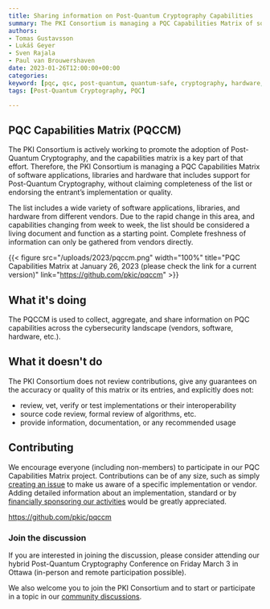 ```yaml
---
title: Sharing information on Post-Quantum Cryptography Capabilities
summary: The PKI Consortium is managing a PQC Capabilities Matrix of software applications, libraries and hardware that includes support for Post-Quantum Cryptography, without endorsing their implementation or quality.
authors: 
- Tomas Gustavsson
- Lukáš Geyer
- Sven Rajala
- Paul van Brouwershaven
date: 2023-01-26T12:00:00+00:00
categories:
keyword: [pqc, qsc, post-quantum, quantum-safe, cryptography, hardware, solutions, software]
tags: [Post-Quantum Cryptography, PQC]

---
```


## PQC Capabilities Matrix (PQCCM)

The PKI Consortium is actively working to promote the adoption of Post-Quantum Cryptography, and the capabilities matrix is a key part of that effort. Therefore, the PKI Consortium is managing a PQC Capabilities Matrix of software applications, libraries and hardware that includes support for Post-Quantum Cryptography, without claiming completeness of the list or endorsing the entrant’s implementation or quality.

The list includes a wide variety of software applications, libraries, and hardware from different vendors. Due to the rapid change in this area, and capabilities changing from week to week, the list should be considered a living document and function as a starting point. Complete freshness of information can only be gathered from vendors directly.

{{< figure src="/uploads/2023/pqccm.png" width="100%" title="PQC Capabilities Matrix at January 26, 2023 (please check the link for a current version)" link="https://github.com/pkic/pqccm" >}} 

## What it's doing

The PQCCM is used to collect, aggregate, and share information on PQC capabilities across the cybersecurity landscape (vendors, software, hardware, etc.).

## What it doesn't do

The PKI Consortium does not review contributions, give any guarantees on the accuracy or quality of this matrix or its entries, and explicitly does not:

- review, vet, verify or test implementations or their interoperability
- source code review, formal review of algorithms, etc.
- provide information, documentation, or any recommended usage


## Contributing

We encourage everyone (including non-members) to participate in our PQC Capabilities Matrix project. Contributions can be of any size, such as simply [creating an issue](https://github.com/pkic/pqccm/issues) to make us aware of a specific implementation or vendor. Adding detailed information about an implementation, standard or by [financially sponsoring our activities](/sponsors/sponsor/) would be greatly appreciated.

https://github.com/pkic/pqccm 

### Join the discussion

If you are interested in joining the discussion, please consider attending our hybrid Post-Quantum Cryptography Conference on Friday March 3 in Ottawa (in-person and remote participation possible).

We also welcome you to join the PKI Consortium and to start or participate in a topic in our [community discussions](https://github.com/pkic/community/discussions).
